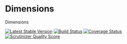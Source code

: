 Dimensions
==========

Dimensions

[![Latest Stable Version](https://poser.pugx.org/ebidtech/dimensions/v/stable.png)](https://packagist.org/packages/ebidtech/dimensions) [![Build Status](https://travis-ci.org/ebidtech/dimensions.png?branch=master)](https://travis-ci.org/ebidtech/dimensions) [![Coverage Status](https://coveralls.io/repos/ebidtech/dimensions/badge.png?branch=master)](https://coveralls.io/r/ebidtech/dimensions?branch=master) [![Scrutinizer Quality Score](https://scrutinizer-ci.com/g/ebidtech/dimensions/badges/quality-score.png?s=2d44d92b4ad2e0c9db53bc4c5526dcdc786a2bd5)](https://scrutinizer-ci.com/g/ebidtech/dimensions/)
